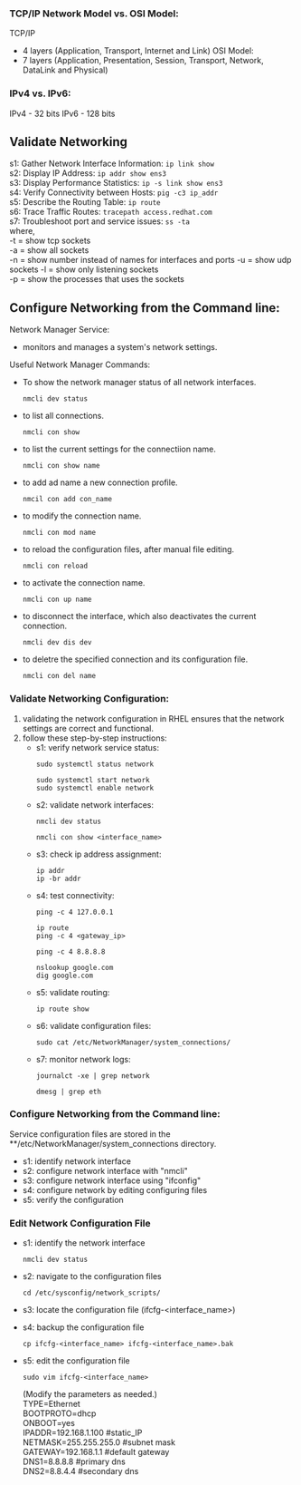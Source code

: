 ### TCP/IP Network Model vs. OSI Model:
TCP/IP
- 4 layers (Application, Transport, Internet and Link)
OSI Model:
- 7 layers (Application, Presentation, Session, Transport, Network, DataLink and Physical)

### IPv4 vs. IPv6:
IPv4 - 32 bits
IPv6 - 128 bits

## Validate Networking 
s1: Gather Network Interface Information: ``` ip link show ```  
s2: Display IP Address: ``` ip addr show ens3 ```  
s3: Display Performance Statistics: ``` ip -s link show ens3 ```  
s4: Verify Connectivity between Hosts: ``` pig -c3 ip_addr ```  
s5: Describe the Routing Table: ``` ip route ```  
s6: Trace Traffic Routes: ``` tracepath access.redhat.com ```  
s7: Troubleshoot port and service issues: ``` ss -ta ```  
where,   
  -t = show tcp sockets  
  -a = show all sockets  
  -n = show number instead of names for interfaces and ports
  -u = show udp sockets
  -l = show only listening sockets  
  -p = show the processes that uses the sockets  


## Configure Networking from the Command line: 
Network Manager Service:  
- monitors and manages a system's network settings.

Useful Network Manager Commands:  
- To show the network manager status of all network interfaces.
  ```
  nmcli dev status
  ```  
- to list all connections.
  ```
  nmcli con show
  ```
- to list the current settings for the connectiion name.
  ```
  nmcli con show name
  ```
- to add ad name a new connection profile.
  ```
  nmcil con add con_name
  ```
- to modify the connection name.
  ```
  nmcli con mod name
  ```
- to reload the configuration files, after manual file editing.
  ```
  nmcli con reload
  ```
- to activate the connection name.
  ```
  nmcli con up name
  ```
- to disconnect the interface, which also deactivates the current connection.
  ```
  nmcli dev dis dev
  ```
- to deletre the specified connection and its configuration file.
  ```
  nmcli con del name
  ```
### Validate Networking Configuration:
1. validating the network configuration in RHEL ensures that the network settings are correct and functional.
2. follow these step-by-step instructions:
   - s1: verify network service status:
       ```
       sudo systemctl status network

       sudo systemctl start network
       sudo systemctl enable network
       ```
   - s2: validate network interfaces:
       ```
       nmcli dev status

       nmcli con show <interface_name>
       ```
   - s3: check ip address assignment:
       ```
       ip addr
       ip -br addr
       ```
   - s4: test connectivity:
       ```
       ping -c 4 127.0.0.1

       ip route
       ping -c 4 <gateway_ip>

       ping -c 4 8.8.8.8

       nslookup google.com
       dig google.com
       ```
   - s5: validate routing:
       ```
       ip route show
       ```
   - s6: validate configuration files:
       ```
       sudo cat /etc/NetworkManager/system_connections/
       ```
   - s7: monitor network logs:
       ```
       journalct -xe | grep network

       dmesg | grep eth
       ```

### Configure Networking from the Command line:
Service configuration files are stored in the **/etc/NetworkManager/system_connections directory.
- s1: identify network interface
- s2: configure network interface with "nmcli"
- s3: configure network interface using "ifconfig"
- s4: configure network by editing configuring files
- s5: verify the configuration
 
### Edit Network Configuration File
- s1: identify the network interface
    ```
    nmcli dev status
    ```
- s2: navigate to the configuration files
    ```
    cd /etc/sysconfig/network_scripts/
    ```
- s3: locate the configuration file (ifcfg-<interface_name>)
    
- s4: backup the configuration file
    ```
    cp ifcfg-<interface_name> ifcfg-<interface_name>.bak
    ```
- s5: edit the configuration file
    ```
    sudo vim ifcfg-<interface_name>
    ```
    (Modify the parameters as needed.)  
  TYPE=Ethernet  
  BOOTPROTO=dhcp  
  ONBOOT=yes  
  IPADDR=192.168.1.100 #static_IP  
  NETMASK=255.255.255.0 #subnet mask  
  GATEWAY=192.168.1.1 #default gateway  
  DNS1=8.8.8.8 #primary dns  
  DNS2=8.8.4.4 #secondary dns  
